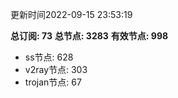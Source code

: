 更新时间2022-09-15 23:53:19

**总订阅: 73**
**总节点: 3283**
**有效节点: 998**
- ss节点: 628
- v2ray节点: 303
- trojan节点: 67
